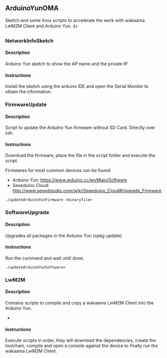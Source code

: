 ## ArduinoYunOMA

Sketch and some linux scripts to accelerate the work with wakaama LwM2M Client and Arduino Yun. :+1:

### NetworkInfoSketch

#### Description
Arduino Yun sketch to show the AP name and the private IP. 

#### Instructions
Install the sketch using the arduino IDE and open the Serial Monitor to obtain the information.

### FirmwareUpdate

#### Description
Script to update the Arduino Yun firmware without SD Card. Directly over ssh. 

#### Instructions
Download the firmware, place the file in the script folder and execute the script.

Firmwares for most common devices can be found:

- Arduino Yun: https://www.arduino.cc/en/Main/Software
- Seeeduino Cloud: http://www.seeedstudio.com/wiki/Seeeduino_Cloud#Upgrade_Firmware

```
./updateArduinoYunFirmware <binaryfile>
```

### SoftwareUpgrade

#### Description
Upgrades all packages in the Arduino Yun (opkg update).

#### Instructions
Run the command and wait until done.
```
./updateArduinoYunSoftware>
```

### LwM2M

#### Description
Contains scripts to compile and copy a wakaama LwM2M Client into the Arduino Yun.

- 


#### Instructions
Execute scripts in order, they will download the dependencies, create the toolchain, compile and open a console against the device to finally run the wakaama LwM2M Client.
